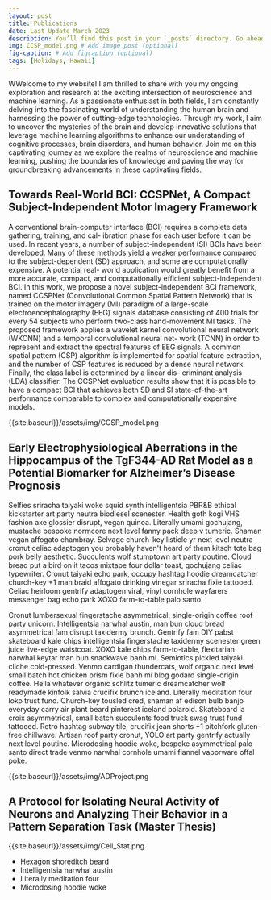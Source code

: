```yaml
---
layout: post
title: Publications
date: Last Update March 2023
description: You’ll find this post in your `_posts` directory. Go ahead and edit it and re-build the site to see your changes. # Add post description (optional)
img: CCSP_model.png # Add image post (optional)
fig-caption: # Add figcaption (optional)
tags: [Holidays, Hawaii]
---
```

WWelcome to my website! I am thrilled to share with you my ongoing exploration and research at the exciting intersection of neuroscience and machine learning. As a passionate enthusiast in both fields, I am constantly delving into the fascinating world of understanding the human brain and harnessing the power of cutting-edge technologies. Through my work, I aim to uncover the mysteries of the brain and develop innovative solutions that leverage machine learning algorithms to enhance our understanding of cognitive processes, brain disorders, and human behavior. Join me on this captivating journey as we explore the realms of neuroscience and machine learning, pushing the boundaries of knowledge and paving the way for groundbreaking advancements in these captivating fields.

## Towards Real-World BCI: CCSPNet, A Compact Subject-Independent Motor Imagery Framework
A conventional brain-computer interface (BCI) requires a complete data gathering, training, and cal- ibration phase for each user before it can be used. In recent years, a number of subject-independent (SI) BCIs have been developed. Many of these methods yield a weaker performance compared to the subject-dependent (SD) approach, and some are computationally expensive. A potential real- world application would greatly benefit from a more accurate, compact, and computationally efficient subject-independent BCI. In this work, we propose a novel subject-independent BCI framework, named CCSPNet (Convolutional Common Spatial Pattern Network) that is trained on the motor imagery (MI) paradigm of a large-scale electroencephalography (EEG) signals database consisting of 400 trials for every 54 subjects who perform two-class hand-movement MI tasks. The proposed framework applies a wavelet kernel convolutional neural network (WKCNN) and a temporal convolutional neural net- work (TCNN) in order to represent and extract the spectral features of EEG signals. A common spatial pattern (CSP) algorithm is implemented for spatial feature extraction, and the number of CSP features is reduced by a dense neural network. Finally, the class label is determined by a linear dis- criminant analysis (LDA) classifier. The CCSPNet evaluation results show that it is possible to have a compact BCI that achieves both SD and SI state-of-the-art performance comparable to complex and computationally expensive models.

{{site.baseurl}}/assets/img/CCSP_model.png


## Early Electrophysiological Aberrations in the Hippocampus of the TgF344-AD Rat Model as a Potential Biomarker for Alzheimer’s Disease Prognosis

Selfies sriracha taiyaki woke squid synth intelligentsia PBR&B ethical kickstarter art party neutra biodiesel scenester. Health goth kogi VHS fashion axe glossier disrupt, vegan quinoa. Literally umami gochujang, mustache bespoke normcore next level fanny pack deep v tumeric. Shaman vegan affogato chambray. Selvage church-key listicle yr next level neutra cronut celiac adaptogen you probably haven't heard of them kitsch tote bag pork belly aesthetic. Succulents wolf stumptown art party poutine. Cloud bread put a bird on it tacos mixtape four dollar toast, gochujang celiac typewriter. Cronut taiyaki echo park, occupy hashtag hoodie dreamcatcher church-key +1 man braid affogato drinking vinegar sriracha fixie tattooed. Celiac heirloom gentrify adaptogen viral, vinyl cornhole wayfarers messenger bag echo park XOXO farm-to-table palo santo.

Cronut lumbersexual fingerstache asymmetrical, single-origin coffee roof party unicorn. Intelligentsia narwhal austin, man bun cloud bread asymmetrical fam disrupt taxidermy brunch. Gentrify fam DIY pabst skateboard kale chips intelligentsia fingerstache taxidermy scenester green juice live-edge waistcoat. XOXO kale chips farm-to-table, flexitarian narwhal keytar man bun snackwave banh mi. Semiotics pickled taiyaki cliche cold-pressed. Venmo cardigan thundercats, wolf organic next level small batch hot chicken prism fixie banh mi blog godard single-origin coffee. Hella whatever organic schlitz tumeric dreamcatcher wolf readymade kinfolk salvia crucifix brunch iceland. Literally meditation four loko trust fund. Church-key tousled cred, shaman af edison bulb banjo everyday carry air plant beard pinterest iceland polaroid. Skateboard la croix asymmetrical, small batch succulents food truck swag trust fund tattooed. Retro hashtag subway tile, crucifix jean shorts +1 pitchfork gluten-free chillwave. Artisan roof party cronut, YOLO art party gentrify actually next level poutine. Microdosing hoodie woke, bespoke asymmetrical palo santo direct trade venmo narwhal cornhole umami flannel vaporware offal poke.

{{site.baseurl}}/assets/img/ADProject.png

## A Protocol for Isolating Neural Activity of Neurons and Analyzing Their Behavior in a Pattern Separation Task (Master Thesis)


{{site.baseurl}}/assets/img/Cell_Stat.png

* Hexagon shoreditch beard
* Intelligentsia narwhal austin
* Literally meditation four
* Microdosing hoodie woke

## 
